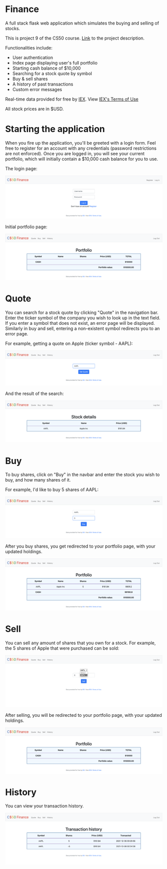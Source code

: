 # Finance
A full stack flask web application which simulates the buying and selling of stocks.

This is project 9 of the CS50 course. [Link](https://cs50.harvard.edu/x/2021/psets/9/finance/) to the project description.

Functionalities include:
- User authentication
- Index page displaying user's full portfolio
- Starting cash balance of $10,000
- Searching for a stock quote by symbol
- Buy & sell shares
- A history of past transactions
- Custom error messages

Real-time data provided for free by [IEX](https://exchange.iex.io/products/market-data-connectivity/). View [IEX's Terms of Use](https://iexcloud.io/terms/)

All stock prices are in $USD.

# Starting the application
When you fire up the application, you'll be greeted with a login form. Feel free to register for an account with any credentials (password restrictions are not enforced). Once you are logged in, you will see your current portfolio, which will initially contain a $10,000 cash balance for you to use.

The login page:

![Login page](static/images/login.png)

Initial portfolio page:

![Portfolio](static/images/portfolio1.png)

# Quote
You can search for a stock quote by clicking "Quote" in the navigation bar. Enter the ticker symbol of the company you wish to look up in the text field. If you enter a symbol that does not exist, an error page will be displayed. Similarly in buy and sell, entering a non-existent symbol redirects you to an error page.

For example, getting a quote on Apple (ticker symbol - AAPL):

![Get a quote](static/images/AAPL-quote.png)

And the result of the search:

![Quote result](static/images/AAPL-quoted.png)

# Buy
To buy shares, click on "Buy" in the navbar and enter the stock you wish to buy, and how many shares of it.

For example, I'd like to buy 5 shares of AAPL:

![Buy](static/images/buy.png)

After you buy shares, you get redirected to your portfolio page, with your updated holdings.

![Portfolio](static/images/portfolio2.png)

# Sell
You can sell any amount of shares that you own for a stock. For example, the 5 shares of Apple that were purchased can be sold:

![Sell](static/images/sell.png)

After selling, you will be redirected to your portfolio page, with your updated holdings.

![Portfolio](static/images/portfolio1.png)

# History
You can view your transaction history.

![Transaction history](static/images/history.png)
